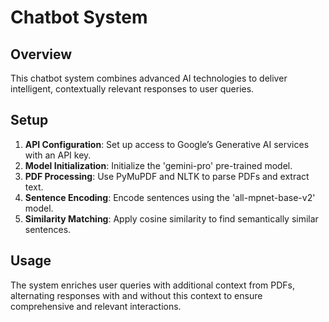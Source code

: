 # Chatbot System

## Overview

This chatbot system combines advanced AI technologies to deliver intelligent, contextually relevant responses to user queries.

## Setup

1. **API Configuration**: Set up access to Google’s Generative AI services with an API key.
2. **Model Initialization**: Initialize the 'gemini-pro' pre-trained model.
3. **PDF Processing**: Use PyMuPDF and NLTK to parse PDFs and extract text.
4. **Sentence Encoding**: Encode sentences using the 'all-mpnet-base-v2' model.
5. **Similarity Matching**: Apply cosine similarity to find semantically similar sentences.

## Usage

The system enriches user queries with additional context from PDFs, alternating responses with and without this context to ensure comprehensive and relevant interactions.

